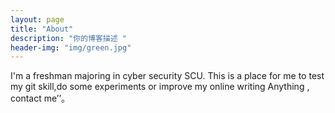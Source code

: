 ```yaml
---
layout: page
title: "About"
description: "你的博客描述 " 
header-img: "img/green.jpg"
---
```


I'm a freshman majoring in cyber security SCU.
This is a place for me to test my git skill,do some experiments or improve my online writing 
Anything , contact me’’。





